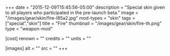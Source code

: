 +++
date = "2015-12-09T15:45:56-05:00"
description = "Special skin given to all players who participated in the pre-launch beta."
image = "/images/gear/skin/fire-l85a2.jpg"
mod-types = "skin"
tags = ["special","skin"]
title = "Fire"
thumbnail = "/images/gear/skin/fire-th.png"
type = "weapon-mod"

[cost]
  renown = ""
  credits = ""
  units = ""

[images]
  alt = ""
  src = ""
+++
